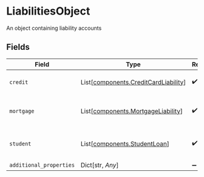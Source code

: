 # LiabilitiesObject

An object containing liability accounts


## Fields

| Field                                                                                  | Type                                                                                   | Required                                                                               | Description                                                                            |
| -------------------------------------------------------------------------------------- | -------------------------------------------------------------------------------------- | -------------------------------------------------------------------------------------- | -------------------------------------------------------------------------------------- |
| `credit`                                                                               | List[[components.CreditCardLiability](../../models/components/creditcardliability.md)] | :heavy_check_mark:                                                                     | The credit accounts returned.                                                          |
| `mortgage`                                                                             | List[[components.MortgageLiability](../../models/components/mortgageliability.md)]     | :heavy_check_mark:                                                                     | The mortgage accounts returned.                                                        |
| `student`                                                                              | List[[components.StudentLoan](../../models/components/studentloan.md)]                 | :heavy_check_mark:                                                                     | The student loan accounts returned.                                                    |
| `additional_properties`                                                                | Dict[str, *Any*]                                                                       | :heavy_minus_sign:                                                                     | N/A                                                                                    |